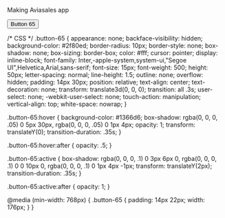 Making Aviasales app

<!-- HTML !-->
<button class="button-65" role="button">Button 65</button>

/* CSS */
.button-65 {
  appearance: none;
  backface-visibility: hidden;
  background-color: #2f80ed;
  border-radius: 10px;
  border-style: none;
  box-shadow: none;
  box-sizing: border-box;
  color: #fff;
  cursor: pointer;
  display: inline-block;
  font-family: Inter,-apple-system,system-ui,"Segoe UI",Helvetica,Arial,sans-serif;
  font-size: 15px;
  font-weight: 500;
  height: 50px;
  letter-spacing: normal;
  line-height: 1.5;
  outline: none;
  overflow: hidden;
  padding: 14px 30px;
  position: relative;
  text-align: center;
  text-decoration: none;
  transform: translate3d(0, 0, 0);
  transition: all .3s;
  user-select: none;
  -webkit-user-select: none;
  touch-action: manipulation;
  vertical-align: top;
  white-space: nowrap;
}

.button-65:hover {
  background-color: #1366d6;
  box-shadow: rgba(0, 0, 0, .05) 0 5px 30px, rgba(0, 0, 0, .05) 0 1px 4px;
  opacity: 1;
  transform: translateY(0);
  transition-duration: .35s;
}

.button-65:hover:after {
  opacity: .5;
}

.button-65:active {
  box-shadow: rgba(0, 0, 0, .1) 0 3px 6px 0, rgba(0, 0, 0, .1) 0 0 10px 0, rgba(0, 0, 0, .1) 0 1px 4px -1px;
  transform: translateY(2px);
  transition-duration: .35s;
}

.button-65:active:after {
  opacity: 1;
}

@media (min-width: 768px) {
  .button-65 {
    padding: 14px 22px;
    width: 176px;
  }
}
